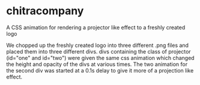 # chitracompany
A CSS animation for rendering a projector like effect to a freshly created logo

We chopped up the freshly created logo into three different .png files and placed them into three different divs.
divs containing the class of projector (id="one" and id="two") were given the same css animation which changed the height and opacity of the divs at various times. The two animation for the second div was started at a 0.1s delay to give it more of a projection like effect.
